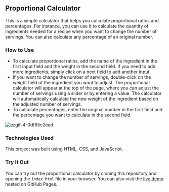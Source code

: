 ## Proportional Calculator
This is a simple calculator that helps you calculate proportional ratios and percentages. For instance, you can use it to calculate the quantity of ingredients needed for a recipe when you want to change the number of servings. You can also calculate any percentage of an original number.

### How to Use
* To calculate proportional ratios, add the name of the ingredient in the first input field and the weight in the second field. If you need to add more ingredients, simply click on a next field to add another input.
* If you want to change the number of servings, double-click on the weight field of the ingredient you want to adjust. The proportional calculator will appear at the top of the page, where you can adjust the number of servings using a slider or by entering a value. The calculator will automatically calculate the new weight of the ingredient based on the adjusted number of servings.
* To calculate percentages, enter the original number in the first field and the percentage you want to calculate in the second field.

![ezgif-4-0df95c2eed](https://user-images.githubusercontent.com/79306299/228939200-3394522d-432c-4f1c-bbdb-2d3ab75fe19c.gif)

### Technologies Used
This project was built using HTML, CSS, and JavaScript.

### Try It Out
You can try out the proportional calculator by cloning this repository and opening the `index.html` file in your browser. You can also visit the [live demo](https://maxrihm.github.io/proportional-calculator/) hosted on GitHub Pages.
